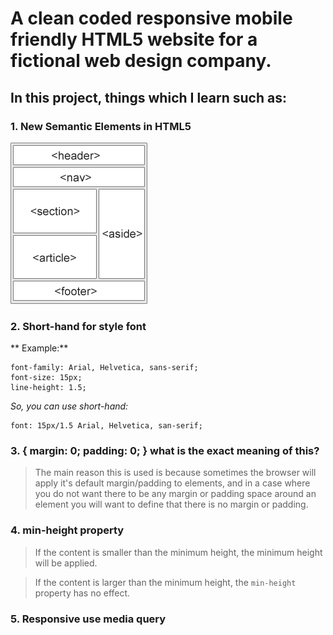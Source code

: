 # A clean coded responsive mobile friendly HTML5 website for a fictional web design company. 

## In this project, things which I learn such as:

### 1. New Semantic Elements in HTML5

![new-semantic-elements-in-html5](new-semantic-elements-in-html5.gif)


### 2. Short-hand for style font

** Example:**
```
font-family: Arial, Helvetica, sans-serif;
font-size: 15px;
line-height: 1.5;
```

*So, you can use short-hand:*
```
font: 15px/1.5 Arial, Helvetica, san-serif;
```

### 3. { margin: 0; padding: 0; } what is the exact meaning of this?

> The main reason this is used is because sometimes the browser will apply it's default margin/padding to elements, and in a case where you do not want there to be any margin or padding space around an element you will want to define that there is no margin or padding.

### 4. min-height property

> If the content is smaller than the minimum height, the minimum height will be applied.

> If the content is larger than the minimum height, the ```min-height``` property has no effect.

### 5. Responsive use media query